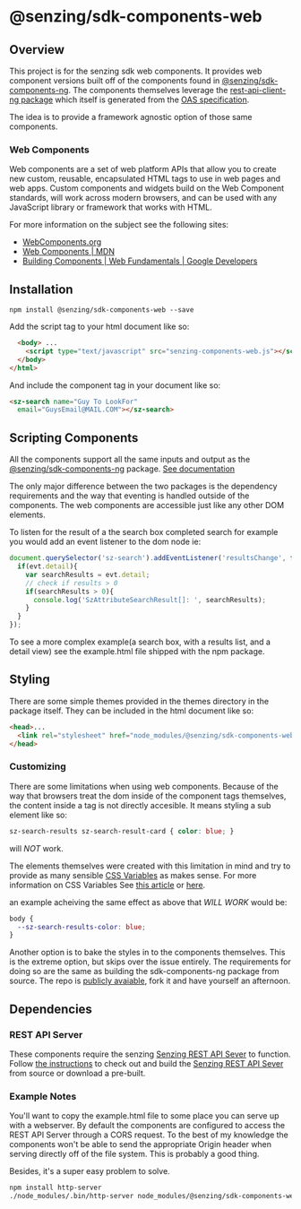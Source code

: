 # @senzing/sdk-components-web

## Overview
This project is for the senzing sdk web components. It provides web component versions built 
off of the components found in [@senzing/sdk-components-ng](https://github.com/Senzing/sdk-components-ng). The components themselves leverage the [rest-api-client-ng package](https://www.npmjs.com/package/@senzing/rest-api-client-ng) which itself is generated from the [OAS specification](https://github.com/Senzing/rest-api-proposal).

The idea is to provide a framework agnostic option of those same components. 

### Web Components
Web components are a set of web platform APIs that allow you to create new custom, reusable, encapsulated HTML tags to use in web pages and web apps. Custom components and widgets build on the Web Component standards, will work across modern browsers, and can be used with any JavaScript library or framework that works with HTML.

For more information on the subject see the following sites:
* [WebComponents.org](https://www.webcomponents.org/introduction)
* [Web Components | MDN](https://developer.mozilla.org/en-US/docs/Web/Web_Components)
* [Building Components | Web Fundamentals | Google Developers](https://developers.google.com/web/fundamentals/web-components/)

## Installation
```terminal
npm install @senzing/sdk-components-web --save
```

Add the script tag to your html document like so:
```html
  <body> ...
    <script type="text/javascript" src="senzing-components-web.js"></script>
  </body>
</html>
```

And include the component tag in your document like so:
```html
<sz-search name="Guy To LookFor"
  email="GuysEmail@MAIL.COM"></sz-search>
```

## Scripting Components

All the components support all the same inputs and output as the [@senzing/sdk-components-ng](https://github.com/Senzing/sdk-components-ng) package. [See documentation](https://senzing.github.io/sdk-components-ng/)

The only major difference between the two packages is the dependency requirements and the way that eventing is handled outside of the components. The web components are accessible just like any other DOM elements.

To listen for the result of a the search box completed search for example you would add an 
event listener to the dom node ie:
```javascript
document.querySelector('sz-search').addEventListener('resultsChange', function(evt) {
  if(evt.detail){
    var searchResults = evt.detail;
    // check if results > 0
    if(searchResults > 0){
      console.log('SzAttributeSearchResult[]: ', searchResults);
    }
  }
});
```

To see a more complex example(a search box, with a results list, and a detail view) see the example.html file shipped with the npm package.

## Styling
There are some simple themes provided in the themes directory in the package itself. They can be included in the html document like so:
```html
<head>...
  <link rel="stylesheet" href="node_modules/@senzing/sdk-components-web/themes/drab.css">
</head>
```

### Customizing

There are some limitations when using web components. Because of the way that browsers treat the dom inside of the component tags themselves, the content inside a tag is not directly accesible. It means styling a sub element like so:
```css
sz-search-results sz-search-result-card { color: blue; }
```
will *_NOT_* work. 

The elements themselves were created with this limitation in mind and try to provide as many sensible [CSS Variables](https://senzing.github.io/sdk-components-ng/additional-documentation/themes/customizing.html) as makes sense. For more information on CSS Variables See [this article](https://developers.google.com/web/updates/2016/02/css-variables-why-should-you-care) or [here](https://css-tricks.com/difference-between-types-of-css-variables/).

an example acheiving the same effect as above that _WILL WORK_ would be:
```css
body { 
  --sz-search-results-color: blue;
}
```

Another option is to bake the styles in to the components themselves. This is the extreme option, but skips over the issue entirely. The requirements for doing so are the same as building the sdk-components-ng package from source. The repo is [publicly avaiable](https://github.com/Senzing/sdk-components-ng), fork it and have yourself an afternoon. 


## Dependencies

### REST API Server
These components require the senzing [Senzing REST API Sever](https://github.com/Senzing/rest-api-server-java/) to function. Follow [the instructions](https://github.com/Senzing/rest-api-server-java/) to check out and build the [Senzing REST API Sever](https://github.com/Senzing/rest-api-server-java/) from source or download a pre-built. 


### Example Notes

You'll want to copy the example.html file to some place you can serve up with a webserver. By default the components are configured to access the REST API Server through a CORS request. To the best of my knowledge the components won't be able to send the appropriate Origin header when serving directly off of the file system. This is probably a good thing.

Besides, it's a super easy problem to solve.
```bash
npm install http-server
./node_modules/.bin/http-server node_modules/@senzing/sdk-components-web/example.html --cors
```
